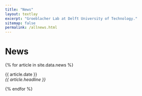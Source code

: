 ```yaml
---
title: "News"
layout: textlay
excerpt: "Groeblacher Lab at Delft University of Technology."
sitemap: false
permalink: /allnews.html
---
```


# News

{% for article in site.data.news %}
<p>{{ article.date }} <br>
<em>{{ article.headline }}</em></p>
{% endfor %}
